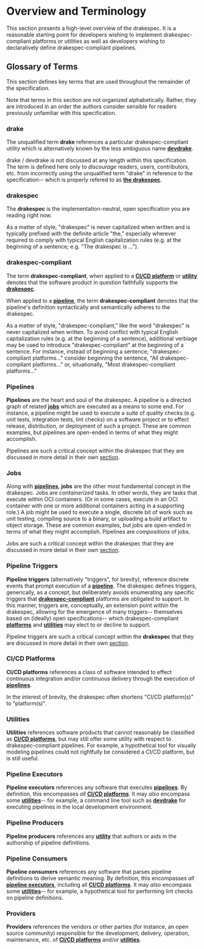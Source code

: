 # Overview and Terminology

This section presents a high-level overview of the drakespec. It is a reasonable
starting point for developers wishing to implement drakespec-compliant platforms
or utilities as well as developers wishing to declaratively define
drakespec-compliant pipelines.

## Glossary of Terms

This section defines key terms that are used throughout the remainder of the
specification.

Note that terms in this section are not organized alphabetically. Rather, they
are introduced in an order the authors consider sensible for readers previously
unfamiliar with this specification.

### drake

The unqualified term __drake__ references a particular drakespec-compliant
utility which is alternatively known by the less ambiguous name
[__devdrake__](https://github.com/lovethedrake/devdrake).

drake / devdrake is not discussed at any length within this specification. The
term is defined here only to _discourage_ readers, users, contributors, etc.
from incorrectly using the unqualified term "drake" in reference to the
specification-- which is properly refered to as [__the drakespec__](#drakespec).

### drakespec

The __drakespec__ is the implementation-neutral, open specification you are
reading right now.

As a matter of style, "drakespec" is never capitalized when written and is
typically prefixed with the definite article "the," especially wherever required
to comply with typical English capitalization rules (e.g. at the beginning of a
sentence; e.g. "The drakespec is ...").

### drakespec-compliant

The term __drakespec-compliant__, when applied to a [__CI/CD
platform__](#ci/cd-platforms) or [__utility__](#utilities) denotes that the
software product in question faithfully supports the
[__drakespec__](#drakespec).

When applied to a [__pipeline__](#pipelines), the term __drakespec-compliant__
denotes that the pipeline's definition syntactically and semantically adheres to
the drakespec.

As a matter of style, "drakespec-compliant," like the word "drakespec" is never
capitalized when written. To avoid conflict with typical English capitalization
rules (e.g. at the beginning of a sentence), additional verbiage may be used to
introduce "drakespec-compliant" at the beginning of a sentence. For instance,
instead of beginning a sentence, "drakespec-compliant platforms..." consider
beginning the sentence, "All drakespec-compliant platforms..." or,
situationally, "Most drakespec-compliant platforms..."

### Pipelines

__Pipelines__ are the heart and soul of the drakespec. A pipeline is a directed
graph of related [__jobs__](#jobs) which are executed as a means to some end.
For instance, a pipeline might be used to execute a suite of quality checks
(e.g. unit tests, integration tests, lint checks) on a software project or to
effect release, distribution, or deployment of such a project. These are common
examples, but pipelines are open-ended in terms of what they might accomplish.

Pipelines are such a critical concept within the drakespec that they are
discussed in more detail in their own [section](pipelines.md).

### Jobs

Along with [__pipelines__](#pipelines), __jobs__ are the other most fundamental
concept in the drakespec. Jobs are _containerized_ tasks. In other words, they
are tasks that execute within OCI containers. (Or in some cases, execute in an
OCI container with one or more additional containers acting in a supporting
role.) A job might be used to execute a single, discrete bit of work such as
unit testing, compiling source to a binary, or uploading a build artifact to
object storage. These are common examples, but jobs are open-ended in terms of
what they might accomplish. Pipelines are _compositions_ of jobs.

Jobs are such a critical concept within the drakespec that they are discussed in
more detail in their own [section](jobs.md).

### Pipeline Triggers

__Pipeline triggers__ (alternatively "triggers", for brevity), reference
discrete events that prompt execution of a [__pipeline__](#pipelines). The
drakespec defines triggers, generically, as a concept, but deliberately avoids
enumerating any specific triggers that
[__drakespec-compliant__](#drakespec-compliant) platforms are obligated to
support. In this manner, triggers are, conceptually, an extension point within
the drakespec, allowing for the emergence of many triggers-- themselves based on
(ideally) open specifications-- which drakespec-compliant
[__platforms__](#ci/cd-platforms) and [__utilities__](#utilities) may elect to
or decline to support.

Pipeline triggers are such a critical concept within the __drakespec__ that they
are discussed in more detail in their own [section](pipeline-triggers.md).

### CI/CD Platforms

__CI/CD platforms__ references a class of software intended to effect continuous
integration and/or continuous delivery through the execution of
[__pipelines__](#pipelines).

In the interest of brevity, the drakespec often shortens "CI/CD platform(s)" to
"platform(s)".

### Utilities

__Utilities__ references software products that cannot reasonably be classified
as [__CI/CD platforms__](#ci/cd-platforms), but may still offer some utility
with respect to drakespec-compliant pipelines. For example, a hypothetical tool
for visually modeling pipelines could not rightfully be considered a CI/CD
platform, but is still useful.

### Pipeline Executors

__Pipeline executors__ references any software that executes
[__pipelines__](#pipelines). By definition, this encompasses _all_ [__CI/CD
platforms__](#ci/cd-platforms). It may _also_ encompass some
[__utilities__](#utilities)-- for example, a command line tool such as
[__devdrake__](https://github.com/lovethedrake/devdrake) for executing pipelines
in the local development environment.

### Pipeline Producers

__Pipeline producers__ references any [__utility__](#utilities) that authors
or aids in the authorship of pipeline definitions.

### Pipeline Consumers

__Pipeline consumers__ references any software that parses pipeline definitions
to derive semantic meaning. By definition, this encompasses _all_ [__pipeline
executors__](#pipeline-executors), including all [__CI/CD
platforms__](#ci/cd-platforms). It may _also_ encompass some
[__utilities__](#utilities)-- for example, a hypothetical tool for performing
lint checks on pipeline definitions.

### Providers

__Providers__ references the vendors or other parties (for instance, an open
source community) responsible for the development, delivery, operation,
maintenance, etc. of [__CI/CD platforms__](#ci/cd-platforms) and/or
[__utilities__](#utilities).
